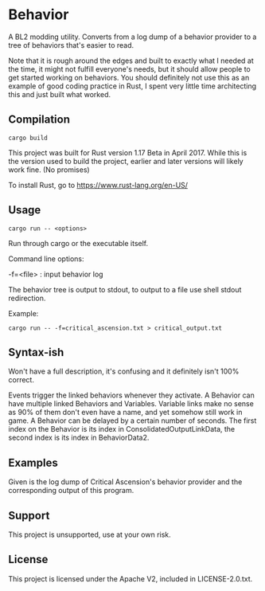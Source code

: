 # Behavior

A BL2 modding utility. Converts from a log dump of a behavior provider to a tree of behaviors that's easier to read.

Note that it is rough around the edges and built to exactly what I needed at the time, it might not fulfill everyone's needs, but it should allow people to get started working on behaviors. You should definitely not use this as an example of good coding practice in Rust, I spent very little time architecting this and just built what worked.

## Compilation

    cargo build

This project was built for Rust version 1.17 Beta in April 2017. While this is the version used to build the project, earlier and later versions will likely work fine. (No promises)

To install Rust, go to https://www.rust-lang.org/en-US/

## Usage

    cargo run -- <options>

Run through cargo or the executable itself.

Command line options:

-f=\<file\> : input behavior log

The behavior tree is output to stdout, to output to a file use shell stdout redirection.

Example:

    cargo run -- -f=critical_ascension.txt > critical_output.txt

## Syntax-ish

Won't have a full description, it's confusing and it definitely isn't 100% correct.

Events trigger the linked behaviors whenever they activate. A Behavior can have multiple linked Behaviors and Variables. Variable links make no sense as 90% of them don't even have a name, and yet somehow still work in game. A Behavior can be delayed by a certain number of seconds. The first index on the Behavior is its index in ConsolidatedOutputLinkData, the second index is its index in BehaviorData2.

## Examples

Given is the log dump of Critical Ascension's behavior provider and the corresponding output of this program.

## Support

This project is unsupported, use at your own risk.

## License

This project is licensed under the Apache V2, included in LICENSE-2.0.txt.
